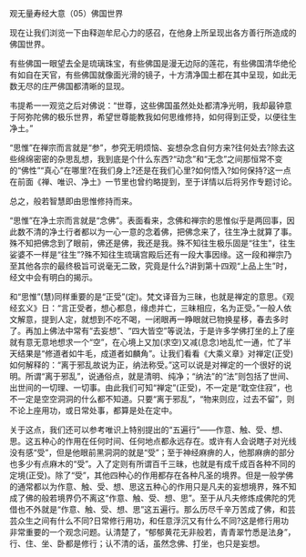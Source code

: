 
观无量寿经大意（05）佛国世界

现在让我们浏览一下由释迦牟尼心力的感召，在他身上所呈现出各方善行所造成的佛国世界。

有些佛国一眼望去全是琉璃珠宝，有些佛国是漫无边际的莲花，有些佛国清华绝伦有如自在天官，有些佛国就像面光滑的镜子，十方清净国土都在其中呈现，如此无数无尽的庄严佛国都清晰的显现。

韦提希一一观览之后对佛说：“世尊，这些佛国虽然处处都清净光明，我却最钟意于阿弥陀佛的极乐世界，希望世尊能教我如何思维修持，如何得到正受，以便往生净土。”

“思惟”在禅宗而言就是“参”，参究无明烦恼、妄想杂念自何方来?往何处去?除去这些绵绵密密的杂思乱想，我到底是个什么东西?“动念”和“无念”之间那恒常不变的“佛性”“真心”在哪里?在我们身上?还是在我们心里?如何悟入?如何保持?这一点在前面《禅、唯识、净土》一节里也曾约略提到，至于详情以后将另作专题讨论。

总之，般若智慧即由思惟修持而来。

“思惟”在净土宗而言就是“念佛”。表面看来，念佛和禅宗的思惟似乎是两回事，因此数不清的净土行者都以为一心一意的念着佛，把佛念来了，往生净土就算了事。殊不知把佛念到了眼前，佛还是佛，我还是我。殊不知往生极乐固是“往生”，往生娑婆不一样是“往生”?殊不知往生琉璃宫殿后还有一段大事因缘。这一段和禅宗乃至其他各宗的最终极旨可说毫无二致，究竟是什么?讲到第十四观“上品上生”时，经文中会有明白的揭示。

和“思惟”(慧)同样重要的是“正受”(定)。梵文译音为三昧，也就是禅定的意思。《观经玄义》日：“言正受者，想心都息，缘虑并亡，三昧相应，名为正受。”一般人依文解意，提到人定，就想到不吃不喝，一闭眼再一睁眼就已物换星移，春去多时了。再加上佛法中常有“去妄想”、“四大皆空”等说法，于是许多学佛打坐的上了座就有意无意地想求一个“空”，在心境上又加(求空)又减(息念)地乱忙一通，忙了半天结果是“修道者如牛毛，成道者如麟角”。让我们看看《大乘义章》对禅定(正受)如何解释的：“离于邪乱故说为正，纳法称受。”这可以说是对禅定的一个很好的说明。所谓“离于邪乱”，说通俗点，就是清明、纯净；“纳法”的“法”则包括了世间、出世间的一切理、一切事。由此我们可知“禅定”(正受)，不一定是“耽空住寂”，也不一定是空空洞洞的什么都不知道。只要“离于邪乱”，“物来则应，过去不留”，则不论上座用功，或日常处事，都算是处在定中。

关于这点，我们还可以参考唯识上特别提出的“五遍行”——作意、触、受、想、思。这五种心的作用在任何时间、任何地点都永远存在。或许有人会说瞎子对光线没有感“受”，但是他眼前黑洞洞的就是“受”；至于神经麻痹的人，他那麻痹的部分也多少有点麻木的“受”。入了定则有所谓百千三昧，也就是有成千成百各种不同的定境(正受)。除了“受”，其他四种心的作用都存在各种凡圣的境界。但是一般学佛的通常都以为作意、触、受、想、思这五种心的作用只是凡夫的妄想境界，殊不知成了佛的般若境界仍不离这“作意、触、受、想、思”。至于从凡夫修炼成佛陀的凭借也不外就是“作意、触、受、想、思”这五遍行。那么历尽千辛万苦成了佛，和芸芸众生之间有什么不同?日常修行用功，和任意浮沉又有什么不同?这是修行用功非常重要的一个观念问题。认清楚了，“郁郁黄花无非般若，青青翠竹悉是法身”，行、住、坐、卧都是修行；认不清的话，虽然念佛、打坐，也只是妄想。
